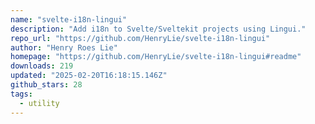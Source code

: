 ```yaml
---
name: "svelte-i18n-lingui"
description: "Add i18n to Svelte/Sveltekit projects using Lingui."
repo_url: "https://github.com/HenryLie/svelte-i18n-lingui"
author: "Henry Roes Lie"
homepage: "https://github.com/HenryLie/svelte-i18n-lingui#readme"
downloads: 219
updated: "2025-02-20T16:18:15.146Z"
github_stars: 28
tags: 
  - utility
---
```

